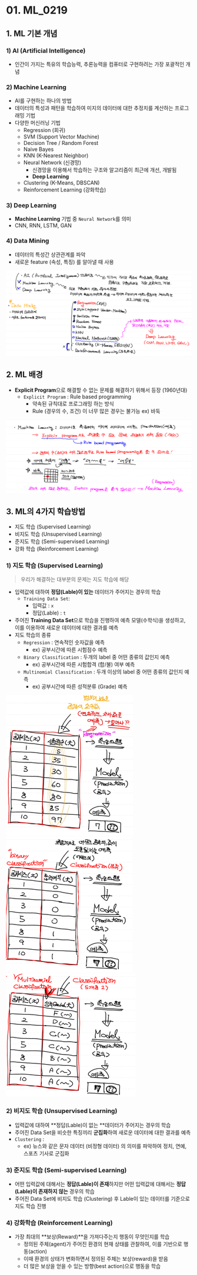 # 01. ML_0219



## 1. ML 기본 개념



### 1) AI (Artificial Intelligence)

- 인간이 가지는 특유의 학습능력, 추론능력을 컴퓨터로 구현하려는 가장 포괄적인 개념



### 2) Machine Learning

- AI를 구현하는 하나의 방법
- 데이터의 특성과 패턴을 학습하여 미지의 데이터에 대한 추정치를 계산하는 프로그래밍 기법
- 다양한 머신러닝 기법
  - Regression (회귀)
  - SVM (Support Vector Machine)
  - Decision Tree / Random Forest
  - Naive Bayes
  - KNN (K-Nearest Neighbor)
  - Neural Network (신경망)
    - 신경망을 이용해서 학습하는 구조와 알고리즘이 최근에 개선, 개발됨
    - **Deep Learning**
  - Clustering (K-Means, DBSCAN)
  - Reinforcement Learning (강화학습)



### 3) Deep Learning

* **Machine Learning** 기법 중 `Neural Network`를 의미 
* CNN, RNN, LSTM, GAN



### 4) Data Mining

- 데이터의 특성간 상관관계를 파악
- 새로운 feature (속성, 특징) 를 알아낼 때 사용



<img src="md-images/0219_1.png" alt="0219_1" style="zoom:50%;" />





## 2. ML 배경

- **Explicit Program**으로 해결할 수 없는 문제를 해결하기 위해서 등장 (1960년대)
  - `Explicit Program` : Rule based programming
    - 약속된 규칙대로 프로그래밍 하는 방식
    - Rule (경우의 수, 조건) 이 너무 많은 경우는 불가능 ex) 바둑

<img src="md-images/0219_2.png" alt="0219_2" style="zoom:50%;" />





## 3. ML의 4가지 학습방법

- 지도 학습 (Supervised Learning)
- 비지도 학습 (Unsupervised Learning)
- 준지도 학습 (Semi-supervised Learning)
- 강화 학습 (Reinforcement Learning)



### 1) 지도 학습 (Supervised Learning)

> 우리가 해결하는 대부분의 문제는 지도 학습에 해당

- 입력값에 대하여 **정답(Lable)이 있는** 데이터가 주어지는 경우의 학습
  - `Training Data Set`: 
    - 입력값 : `x` 
    - 정답(Lable) : `t` 
- 주어진 **Training Data Set**으로 학습을 진행하여 예측 모델(수학식)을 생성하고, 이를 이용하여 새로운 데이터에 대한 결과를 예측
- 지도 학습의 종류
  - `Regression` : 연속적인 숫자값을 예측
    - ex) 공부시간에 따른 시험점수 예측
  - `Binary Classification` : 두개의 label 중 어떤 종류의 값인지 예측
    - ex) 공부시간에 따른 시험합격 (합/불) 여부 예측
  - `Multinomial Classification` : 두개 이상의 label 중 어떤 종류의 값인지 예측
    - ex) 공부시간에 따른 성적분류 (Grade) 예측

<img src="md-images/0219_3.png" alt="0219_3" style="zoom: 50%;" /> <img src="md-images/0219_4.png" alt="0219_4" style="zoom: 50%;" /> <img src="md-images/0219_5.png" alt="0219_5" style="zoom: 50%;" /> 



### 2) 비지도 학습 (Unsupervised Learning)

- 입력값에 대하여 **정답(Lable)이 없는 **데이터가 주어지는 경우의 학습
- 주어진 Data Set을 비슷한 특징끼리 **군집화**하여 새로운 데이터에 대한 결과를 예측
- `Clustering` :
  - ex) 뉴스와 같은 문자 데이터 (비정형 데이터) 의 의미를 파악하여 정치, 연예, 스포츠 기사로 군집화



### 3) 준지도 학습 (Semi-supervised Learning)

- 어떤 입력값에 대해서는 **정답(Lable)이 존재**하지만 어떤 입력값에 대해서는 **정답(Lable)이 존재하지 않는** 경우의 학습
- 주어진 Data Set에 비지도 학습 (Clustering) 후 Lable이 있는 데이터를 기준으로 지도 학습 진행



### 4) 강화학습 (Reinforcement Learning)

* 가장 최대의 **보상(Reward)**을 가져다주는지 행동이 무엇인지를 학습
  *  정의된 주체(agent)가 주어진 환경의 현재 상태를 관찰하여, 이를 기반으로 행동(action)
  * 이때 환경의 상태가 변화하면서 정의된 주체는 보상(reward)을 받음
  * 더 많은 보상을 얻을 수 있는 방향(best action)으로 행동을 학습

